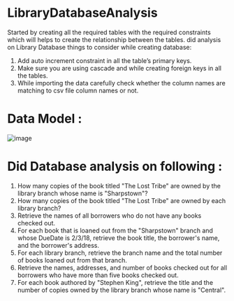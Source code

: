 # LibraryDatabaseAnalysis
Started by creating all the required tables with the required constraints which will helps to create the relationship between the tables. did analysis on Library Database
things to consider while creating database:
1.	Add auto increment constraint in all the table’s primary keys.
2.	Make sure you are using cascade and while creating foreign keys in all the tables.
3.	While importing the data carefully check whether the column names are matching to csv file column names or not.


# Data Model :

![image](https://github.com/RajamaheshwarReddy/LibraryDatabaseAnalysis/assets/37631107/4944ff63-2b3c-4cde-9fdf-bac66e78d2b5)

# Did Database analysis on following :
1.	How many copies of the book titled "The Lost Tribe" are owned by the library branch whose name is "Sharpstown"?
2.	How many copies of the book titled "The Lost Tribe" are owned by each library branch?
3.	Retrieve the names of all borrowers who do not have any books checked out.
4.	For each book that is loaned out from the "Sharpstown" branch and whose DueDate is 2/3/18, retrieve the book title, the borrower's name, and the borrower's address. 
5.	For each library branch, retrieve the branch name and the total number of books loaned out from that branch.
6.	Retrieve the names, addresses, and number of books checked out for all borrowers who have more than five books checked out.
7.	For each book authored by "Stephen King", retrieve the title and the number of copies owned by the library branch whose name is "Central".

